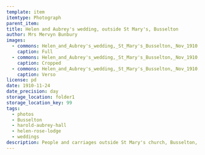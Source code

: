 ```yaml
---
template: item
itemtype: Photograph
parent_item: 
title: Helen and Aubrey's wedding, outside St Mary's, Busselton
author: Mrs Mervyn Bunbury
images:
  - commons: Helen_and_Aubrey's_wedding,_St_Mary's_Busselton,_Nov_1910.png
    caption: Full
  - commons: Helen_and_Aubrey's_wedding,_St_Mary's_Busselton,_Nov_1910,_cropped.png
    caption: Cropped
  - commons: Helen_and_Aubrey's_wedding,_St_Mary's_Busselton,_Nov_1910,_back.png
    caption: Verso
license: pd
date: 1910-11-24
date_precision: day
storage_location: folder1
storage_location_key: 99
tags:
  - photos
  - Busselton
  - harold-aubrey-hall
  - helen-rose-lodge
  - weddings
description: People and carriages outside St Mary's church, Busselton, Western Australia, on the day of Aubrey and Helen Hall's wedding in 1910.
---
```

